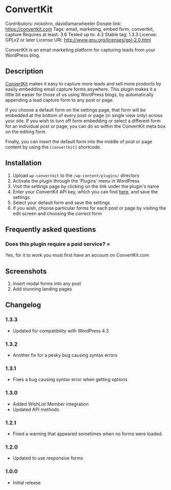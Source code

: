 # ConvertKit
Contributors: nickohrn, davidlamarwheeler
Donate link: https://convertkit.com
Tags: email, marketing, embed form, convertkit, capture
Requires at least: 3.6
Tested up to: 4.3
Stable tag: 1.3.3
License: GPLv2 or later
License URI: http://www.gnu.org/licenses/gpl-2.0.html

ConvertKit is an email marketing platform for capturing leads from your WordPress blog.

## Description

[ConvertKit](https://convertkit.com) makes it easy to capture more leads and sell more products by easily
embedding email capture forms anywhere. This plugin makes it a little bit easier for those of us using WordPress
blogs, by automatically appending a lead capture form to any post or page.

If you choose a default form on the settings page, that form will be embedded at the bottom of every post or page
(in single view only) across your site. If you wish to turn off form embedding or select a different form for
an individual post or page, you can do so within the ConvertKit meta box on the editing form.

Finally, you can insert the default form into the middle of post or page content by using the `[convertkit]` shortcode.

## Installation

1. Upload `wp-convertkit` to the `/wp-content/plugins/` directory
2. Activate the plugin through the 'Plugins' menu in WordPress
3. Visit the settings page by clicking on the link under the plugin's name
4. Enter your ConvertKit API key, which you can find [here](https://app.convertkit.com/account/edit), and save the settings
5. Select your default form and save the settings
6. If you wish, choose particular forms for each post or page by visiting the edit screen and choosing the correct form

## Frequently asked questions

### Does this plugin require a paid service? =

Yes, for it to work you must first have an account on ConvertKit.com

## Screenshots

1. Insert modal forms into any post
2. Add stunning landing pages

## Changelog

### 1.3.3

* Updated for compatibility with WordPress 4.3

### 1.3.2

* Another fix for a pesky bug causing syntax errors

### 1.3.1

* Fixes a bug causing syntax error when getting options

### 1.3.0

* Added WishList Member integration
* Updated API methods

### 1.2.1

* Fixed a warning that appeared sometimes when no forms were loaded.

### 1.2.0

* Updated to use responsive forms

### 1.0.0

* Initial release
